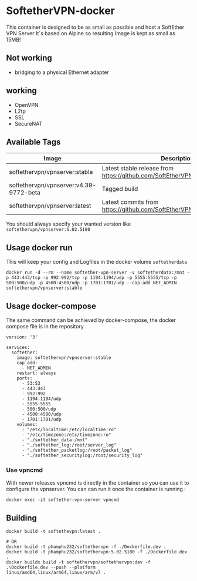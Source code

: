 # SoftetherVPN-docker

This container is designed to be as small as possible and host a SoftEther VPN Server
It´s based on Alpine so resulting Image is kept as small as 15MB!

## Not working 

* bridging to a physical Ethernet adapter 

## working

* OpenVPN
* L2tp
* SSL 
* SecureNAT



## Available Tags


|Image|Description|
|---|---|
|softethervpn/vpnserver:stable|Latest stable release from https://github.com/SoftEtherVPN/SoftEtherVPN_Stable|
|softethervpn/vpnserver:v4.39-9772-beta|Tagged build|
|softethervpn/vpnserver:latest|Latest commits from https://github.com/SoftEtherVPN/SoftEtherVPN|


You should always specify your wanted version like `softethervpn/vpnserver:5.02.5180`

## Usage docker run

This will keep your config and Logfiles in the docker volume `softetherdata`

`docker run -d --rm --name softether-vpn-server -v softetherdata:/mnt -p 443:443/tcp -p 992:992/tcp -p 1194:1194/udp -p 5555:5555/tcp -p 500:500/udp -p 4500:4500/udp -p 1701:1701/udp --cap-add NET_ADMIN softethervpn/vpnserver:stable`


## Usage docker-compose

The same command can be achieved by docker-compose, the docker compose file is in the repository
```
version: '3'

services:
  softether:
    image: softethervpn/vpnserver:stable
    cap_add:
      - NET_ADMIN
    restart: always
    ports:
      - 53:53
      - 443:443
      - 992:992
      - 1194:1194/udp
      - 5555:5555
      - 500:500/udp
      - 4500:4500/udp
      - 1701:1701/udp
    volumes:
      - "/etc/localtime:/etc/localtime:ro"
      - "/etc/timezone:/etc/timezone:ro"
      - "./softether_data:/mnt"
      - "./softether_log:/root/server_log"
      - "./softether_packetlog:/root/packet_log"
      - "./softether_securitylog:/root/security_log"
```

### Use vpncmd

With newer releases vpncmd is directly in the container so you can use it to configure the vpnserver. You can can run it once the container is running :

`docker exec -it softether-vpn-server vpncmd`


## Building 

`docker build -t softethevpn:latest .`
```
# OR
docker build -t phamphu232/softethervpn -f ./Dockerfile.dev .
docker build -t phamphu232/softethervpn:5.02.5180 -f ./Dockerfile.dev .
docker buildx build -t softethervpn/softethervpn:dev -f .\Dockerfile.dev --push --platform linux/amd64,linux/arm64,linux/arm/v7 .
```
